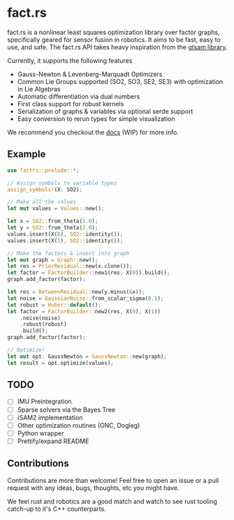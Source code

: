 # fact.rs

fact.rs is a nonlinear least squares optimization library over factor graphs, specifically geared for sensor fusion in robotics. It aims to be fast, easy to use, and safe. The fact.rs API takes heavy inspiration from the [gtsam library](https://gtsam.org/).

Currently, it supports the following features
- Gauss-Newton & Levenberg-Marquadt Optimizers
- Common Lie Groups supported (SO2, SO3, SE2, SE3) with optimization in Lie
  Algebras
- Automatic differentiation via dual numbers
- First class support for robust kernels
- Serialization of graphs & variables via optional serde support
- Easy conversion to rerun types for simple visualization

We recommend you checkout the [docs](https://docs.rs/factrs/latest/factrs/) (WIP) for more info.

## Example

```rust
use factrs::prelude::*;

// Assign symbols to variable types
assign_symbols!(X: SO2);

// Make all the values
let mut values = Values::new();

let x = SO2::from_theta(1.0);
let y = SO2::from_theta(2.0);
values.insert(X(0), SO2::identity());
values.insert(X(1), SO2::identity());

// Make the factors & insert into graph
let mut graph = Graph::new();
let res = PriorResidual::new(x.clone());
let factor = FactorBuilder::new1(res, X(0)).build();
graph.add_factor(factor);

let res = BetweenResidual::new(y.minus(&x));
let noise = GaussianNoise::from_scalar_sigma(0.1);
let robust = Huber::default();
let factor = FactorBuilder::new2(res, X(0), X(1))
    .noise(noise)
    .robust(robust)
    .build();
graph.add_factor(factor);

// Optimize!
let mut opt: GaussNewton = GaussNewton::new(graph);
let result = opt.optimize(values);
```

## TODO
- [ ] IMU Preintegration
- [ ] Sparse solvers via the Bayes Tree
- [ ] iSAM2 implementation
- [ ] Other optimization routines (GNC, Dogleg)
- [ ] Python wrapper
- [ ] Prettify/expand README

## Contributions

Contributions are more than welcome! Feel free to open an issue or a pull request with any ideas, bugs, thoughts, etc you might have. 

We feel rust and robotics are a good match and watch to see rust tooling catch-up to it's C++ counterparts.